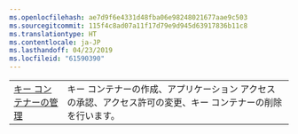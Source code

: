 ```yaml
---
ms.openlocfilehash: ae7d9f6e4331d48fba06e98248021677aae9c503
ms.sourcegitcommit: 115f4c8ad07a11f17d79e9d945d63917836b11c8
ms.translationtype: HT
ms.contentlocale: ja-JP
ms.lasthandoff: 04/23/2019
ms.locfileid: "61590390"
---
```

|  |  |
|---------|---------|
| [キー コンテナーの管理][1] | キー コンテナーの作成、アプリケーション アクセスの承認、アクセス許可の変更、キー コンテナーの削除を行います。 |

[1]: https://azure.microsoft.com/resources/samples/key-vault-java-manage-key-vaults/

